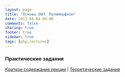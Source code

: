 ```yaml
---
layout: page
title: "Основы ООП. Полиморфизм"
date: 2013-04-04 04:00
comments: false
sharing: true
footer: true
sidebar: true
tags: [php,lectures]
---
```

### Практические задания

[Краткое содержание лекции](09-basics-of-oop-polymorphism.html) |
[Теоретические задания](09-basics-of-oop-polymorphism-theoretical-tasks.html)